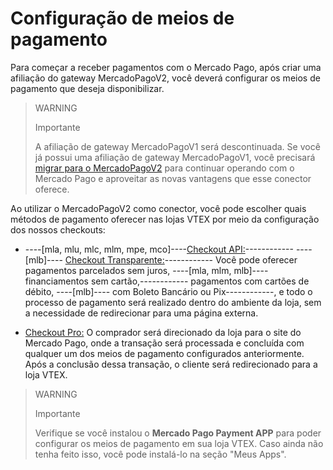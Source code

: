 # Configuração de meios de pagamento 

Para começar a receber pagamentos com o Mercado Pago, após criar uma afiliação do gateway MercadoPagoV2, você deverá configurar os meios de pagamento que deseja disponibilizar.

> WARNING
>
> Importante
>
> A afiliação de gateway MercadoPagoV1 será descontinuada. Se você já possui uma afiliação de gateway MercadoPagoV1, você precisará [migrar para o MercadoPagoV2](/developers/pt/docs/vtex/integration/v1-v2-migration) para continuar operando com o Mercado Pago e aproveitar as novas vantagens que esse conector oferece.

Ao utilizar o MercadoPagoV2 como conector, você pode escolher quais métodos de pagamento oferecer nas lojas VTEX por meio da configuração dos nossos checkouts: 

* ----[mla, mlu, mlc, mlm, mpe, mco]----[Checkout API:](/developers/pt/docs/vtex/payments-configuration/checkout-api)------------ ----[mlb]---- [Checkout Transparente:](/developers/pt/docs/vtex/payments-configuration/checkout-api)------------ Você pode oferecer pagamentos parcelados sem juros, ----[mla, mlm, mlb]----financiamentos sem cartão,------------ pagamentos com cartões de débito, ----[mlb]---- com Boleto Bancário ou Pix------------, e todo o processo de pagamento será realizado dentro do ambiente da loja, sem a necessidade de redirecionar para uma página externa. 

* [Checkout Pro:](/developers/pt/docs/vtex/payments-configuration/checkout-pro) O comprador será direcionado da loja para o site do Mercado Pago, onde a transação será processada e concluída com qualquer um dos meios de pagamento configurados anteriormente. Após a conclusão dessa transação, o cliente será redirecionado para a loja VTEX. 


> WARNING
>
> Importante
>
> Verifique se você instalou o **Mercado Pago Payment APP** para poder configurar os meios de pagamento em sua loja VTEX. Caso ainda não tenha feito isso, você pode instalá-lo na seção "Meus Apps".

